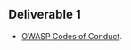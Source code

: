 ## **Deliverable 1**

  - [OWASP Codes of
    Conduct](https://www.owasp.org/images/9/95/OWASP_Codes_of_Conduct_-_Summit_2011_Version.docx).